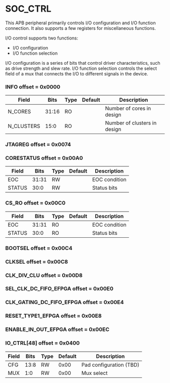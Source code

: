 # SOC_CTRL

This APB peripheral primarily controls I/O configuration and I/O function connection. 
It also supports a few registers for miscellaneous functions.

I/O control supports two functions:

* I/O configuration
* I/O function selection

I/O configuration is a series of bits that control driver characteristics, such as drive strength and slew rate.
I/O function selection controls the select field of a mux that connects the I/O to different signals in the device.
### INFO offset = 0x0000
| Field      |  Bits |  Type |    Default | Description     |
| ---        |   --- |   --- |        --- | ---             |
| N_CORES    | 31:16 |    RO |            | Number of cores in design |
| N_CLUSTERS |  15:0 |    RO |            | Number of clusters in design |
### JTAGREG offset = 0x0074
### CORESTATUS offset = 0x00A0
| Field      |  Bits |  Type |    Default | Description     |
| ---        |   --- |   --- |        --- | ---             |
| EOC        | 31:31 |    RW |            | EOC condition   |
| STATUS     |  30:0 |    RW |            | Status bits     |
### CS_RO offset = 0x00C0
| Field      |  Bits |  Type |    Default | Description     |
| ---        |   --- |   --- |        --- | ---             |
| EOC        | 31:31 |    RO |            | EOC condition   |
| STATUS     |  30:0 |    RO |            | Status bits     |
### BOOTSEL offset = 0x00C4
### CLKSEL offset = 0x00C8
### CLK_DIV_CLU offset = 0x00D8
### SEL_CLK_DC_FIFO_EFPGA offset = 0x00E0
### CLK_GATING_DC_FIFO_EFPGA offset = 0x00E4
### RESET_TYPE1_EFPGA offset = 0x00E8
### ENABLE_IN_OUT_EFPGA offset = 0x00EC
### IO_CTRL[48] offset = 0x0400
| Field      |  Bits |  Type |    Default | Description     |
| ---        |   --- |   --- |        --- | ---             |
| CFG        |  13:8 |    RW |       0x00 | Pad configuration (TBD) |
| MUX        |   1:0 |    RW |       0x00 | Mux select      |
